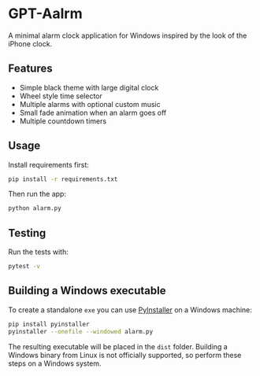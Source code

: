# GPT-Aalrm

A minimal alarm clock application for Windows inspired by the look of the iPhone clock.

## Features
- Simple black theme with large digital clock
- Wheel style time selector
- Multiple alarms with optional custom music
- Small fade animation when an alarm goes off
- Multiple countdown timers

## Usage
Install requirements first:
```bash
pip install -r requirements.txt
```
Then run the app:
```bash
python alarm.py
```

## Testing
Run the tests with:
```bash
pytest -v
```

## Building a Windows executable
To create a standalone `exe` you can use [PyInstaller](https://www.pyinstaller.org/) on a
Windows machine:

```bash
pip install pyinstaller
pyinstaller --onefile --windowed alarm.py
```

The resulting executable will be placed in the `dist` folder. Building a Windows
binary from Linux is not officially supported, so perform these steps on
a Windows system.
